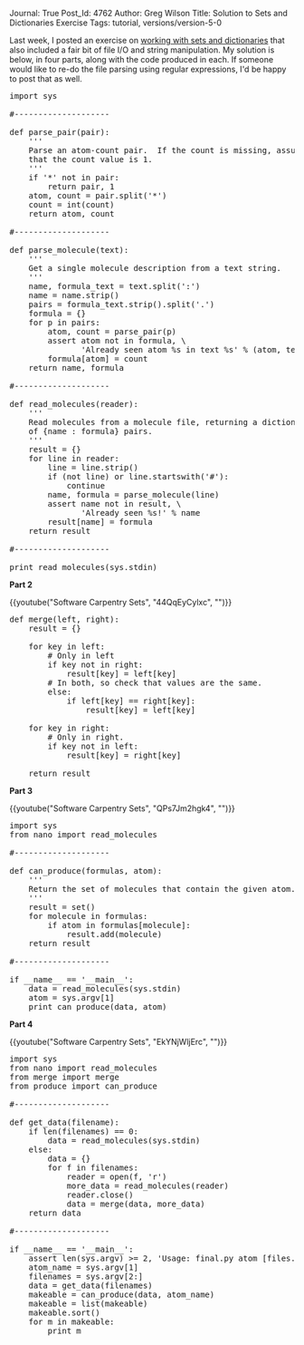 Journal: True
Post_Id: 4762
Author: Greg Wilson
Title: Solution to Sets and Dictionaries Exercise
Tags: tutorial, versions/version-5-0

<p>Last week, I posted an exercise on <a href="|filename|2012-04-20-an-exercise-with-sets-and-dictionaries.md">working with sets and dictionaries</a> that also included a fair bit of file I/O and string manipulation. My solution is below, in four parts, along with the code produced in each. If someone would like to re-do the file parsing using regular expressions, I'd be happy to post that as well.</p>

<pre>import sys

#--------------------

def parse_pair(pair):
    '''
    Parse an atom-count pair.  If the count is missing, assume
    that the count value is 1.
    '''
    if '*' not in pair:
        return pair, 1
    atom, count = pair.split('*')
    count = int(count)
    return atom, count

#--------------------

def parse_molecule(text):
    '''
    Get a single molecule description from a text string.
    '''
    name, formula_text = text.split(':')
    name = name.strip()
    pairs = formula_text.strip().split('.')
    formula = {}
    for p in pairs:
        atom, count = parse_pair(p)
        assert atom not in formula, \
               'Already seen atom %s in text %s' % (atom, text)
        formula[atom] = count
    return name, formula

#--------------------

def read_molecules(reader):
    '''
    Read molecules from a molecule file, returning a dictionary
    of {name : formula} pairs.
    '''
    result = {}
    for line in reader:
        line = line.strip()
        if (not line) or line.startswith('#'):
            continue
        name, formula = parse_molecule(line)
        assert name not in result, \
               'Already seen %s!' % name
        result[name] = formula
    return result

#--------------------

print read_molecules(sys.stdin)</pre>
<p><strong>Part 2</strong></p>

{{youtube("Software Carpentry Sets", "44QqEyCylxc", "")}}

<pre>def merge(left, right):
    result = {}

    for key in left:
        # Only in left
        if key not in right:
            result[key] = left[key]
        # In both, so check that values are the same.
        else:
            if left[key] == right[key]:
                result[key] = left[key]

    for key in right:
        # Only in right.
        if key not in left:
            result[key] = right[key]

    return result</pre>
<p><strong>Part 3</strong></p>

{{youtube("Software Carpentry Sets", "QPs7Jm2hgk4", "")}}

<pre>import sys
from nano import read_molecules

#--------------------

def can_produce(formulas, atom):
    '''
    Return the set of molecules that contain the given atom.
    '''
    result = set()
    for molecule in formulas:
        if atom in formulas[molecule]:
            result.add(molecule)
    return result

#--------------------

if __name__ == '__main__':
    data = read_molecules(sys.stdin)
    atom = sys.argv[1]
    print can_produce(data, atom)</pre>
<p><strong>Part 4</strong></p>

{{youtube("Software Carpentry Sets", "EkYNjWljErc", "")}}

<pre>import sys
from nano import read_molecules
from merge import merge
from produce import can_produce

#--------------------

def get_data(filename):
    if len(filenames) == 0:
        data = read_molecules(sys.stdin)
    else:
        data = {}
        for f in filenames:
            reader = open(f, 'r')
            more_data = read_molecules(reader)
            reader.close()
            data = merge(data, more_data)
    return data

#--------------------

if __name__ == '__main__':
    assert len(sys.argv) &gt;= 2, 'Usage: final.py atom [files...]'
    atom_name = sys.argv[1]
    filenames = sys.argv[2:]
    data = get_data(filenames)
    makeable = can_produce(data, atom_name)
    makeable = list(makeable)
    makeable.sort()
    for m in makeable:
        print m</pre>
